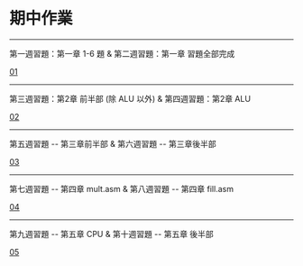 # 期中作業
---
第一週習題：第一章 1-6 題 & 第二週習題：第一章 習題全部完成

<a href="https://github.com/codewhight/_co/blob/master/01/README.md" target="_blank">01</a>

---
第三週習題：第2章 前半部 (除 ALU 以外) & 第四週習題：第2章 ALU

<a href="https://github.com/codewhight/_co/blob/master/02/README.md" target="_blank">02</a>

---

第五週習題 -- 第三章前半部 & 第六週習題 -- 第三章後半部

<a href="https://github.com/codewhight/_co/blob/master/03/README.md" target="_blank">03</a>

---

第七週習題 -- 第四章 mult.asm & 第八週習題 -- 第四章 fill.asm

<a href="https://github.com/codewhight/_co/blob/master/04/README.md" target="_blank">04</a>

---
第九週習題 -- 第五章 CPU & 第十週習題 -- 第五章 後半部

<a href="https://github.com/codewhight/_co/blob/master/05/README.md" target="_blank">05</a>
